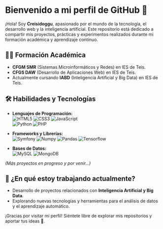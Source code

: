 # Bienvenido a mi perfil de GitHub 👋  

¡Hola! Soy **Creisidoggu**, apasionado por el mundo de la tecnología, el desarrollo web y la inteligencia artificial. Este repositorio está dedicado a compartir mis proyectos, prácticas y experimentos realizados durante mi formación académica y aprendizaje continuo.

## 👨‍🎓 Formación Académica  
- **CFGM SMR** (Sistemas Microinformáticos y Redes) en IES de Teis.  
- **CFGS DAW** (Desarrollo de Aplicaciones Web) en IES de Teis.  
- Actualmente cursando **IABD** (Inteligencia Artificial y Big Data) en IES de Teis.  

## 🛠️ Habilidades y Tecnologías  
- **Lenguajes de Programación:**  
  ![HTML5](https://img.shields.io/badge/HTML5-%23E34F26.svg?&style=flat-square&logo=html5&logoColor=white) 
  ![CSS3](https://img.shields.io/badge/CSS3-%231572B6.svg?&style=flat-square&logo=css3&logoColor=white) 
  ![JavaScript](https://img.shields.io/badge/JavaScript-%23F7DF1E.svg?&style=flat-square&logo=javascript&logoColor=black)  
  ![Python](https://img.shields.io/badge/Python-%233776AB.svg?&style=flat-square&logo=python&logoColor=white) 
  ![PHP](https://img.shields.io/badge/PHP-777BB4?logo=php&logoColor=white)

- **Frameworks y Librerías:**  
  ![Symfony](https://img.shields.io/badge/Symfony-black?logo=symfony)
  ![Numpy](https://img.shields.io/badge/-Numpy-013243?&logo=NumPy)
  ![Pandas](https://img.shields.io/badge/-Pandas-333333?style=flat&logo=pandas)
  ![Tensorflow](https://img.shields.io/badge/TensorFlow-FF3F06?style=flat&logo=tensorflow)

- **Bases de Datos:**  
  ![MySQL](https://img.shields.io/badge/MySQL-%234479A1.svg?&style=flat-square&logo=mysql&logoColor=white)
  ![MongoDB](https://img.shields.io/badge/-MongoDB-13aa52?style=flat-square&logo=mongodb&logoColor=white)

*(Más proyectos en progreso y por venir...)*  

## 🌱 ¿En qué estoy trabajando actualmente?  
- Desarrollo de proyectos relacionados con **Inteligencia Artificial y Big Data**.  
- Explorando nuevas tecnologías y herramientas para el análisis de datos y el aprendizaje automático.  

¡Gracias por visitar mi perfil! Siéntete libre de explorar mis repositorios y aportar tus ideas 🚀.
